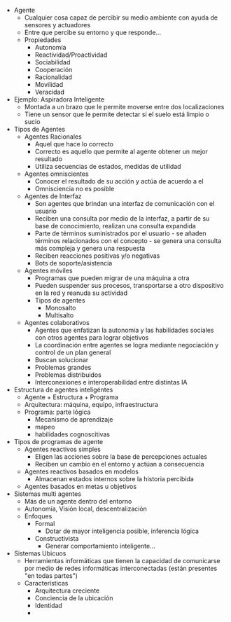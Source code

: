* Agente
	* Cualquier cosa capaz de percibir su medio ambiente con ayuda de sensores y actuadores
	* Entre que percibe su entorno y que responde...
	* Propiedades
		* Autonomía
		* Reactividad/Proactividad
		* Sociabilidad
		* Cooperación
		* Racionalidad
		* Movilidad
		* Veracidad
* Ejemplo: Aspiradora Inteligente
	* Montada a un brazo que le permite moverse entre dos localizaciones
	* Tiene un sensor que le permite detectar si el suelo está limpio o sucio
* Tipos de Agentes
	* Agentes Racionales
		* Aquel que hace lo correcto
		* Correcto es aquello que permite al agente obtener un mejor resultado
		* Utiliza secuencias de estados, medidas de utilidad
	* Agentes omniscientes
		* Conocer el resultado de su acción y actúa de acuerdo a el
		* Omnisciencia no es posible
	* Agentes de Interfaz
		* Son agentes que brindan una interfaz de comunicación con el usuario
		* Reciben una consulta por medio de la interfaz, a partir de su base de conocimiento, realizan una consulta expandida
		* Parte de términos suministrados por el usuario - se añaden términos relacionados con el concepto - se genera una consulta más compleja y genera una respuesta
		* Reciben reacciones positivas y/o negativas
		* Bots de soporte/asistencia
	* Agentes móviles
		* Programas que pueden migrar de una máquina a otra
		* Pueden suspender sus procesos, transportarse a otro dispositivo en la red y reanuda su actividad
		* Tipos de agentes
			* Monosalto
			* Multisalto
	* Agentes colaborativos
		* Agentes que enfatizan la autonomía y las habilidades sociales con otros agentes para lograr objetivos
		* La coordinación entre agentes se logra mediante negociación y control de un plan general
		* Buscan solucionar
		* Problemas grandes
		* Problemas distribuidos
		* Interconexiones e interoperabilidad entre distintas IA
* Estructura de agentes inteligéntes
	* Agente + Estructura + Programa
	* Arquitectura: máquina, equipo, infraestructura
	* Programa: parte lógica
		* Mecanismo de aprendizaje
		* mapeo
		* habilidades cognoscitivas
* Tipos de programas de agente
	* Agentes reactivos simples
		* Eligen las acciones sobre la base de percepciones actuales
		* Reciben un cambio en el entorno y actúan a consecuencia
	* Agentes reactivos basados en modelos
		* Almacenan estados internos sobre la historia percibida
	* Agentes basados en metas u objetivos
* Sistemas multi agentes
	* Más de un agente dentro del entorno
	* Autonomía, Visión local, descentralización 
	* Enfoques
		* Formal 
			* Dotar de mayor inteligencia posible, inferencia lógica
		* Constructivista
			* Generar comportamiento inteligente...
* Sistemas Ubicuos
	* Herramientas informáticas que tienen la capacidad de comunicarse por medio de redes informáticas interconectadas (están presentes "en todas partes")
	* Características
		* Arquitectura creciente
		* Conciencia de la ubicación
		* Identidad
		* 